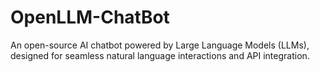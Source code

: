 # OpenLLM-ChatBot
An open-source AI chatbot powered by Large Language Models (LLMs), designed for seamless natural language interactions and API integration.
